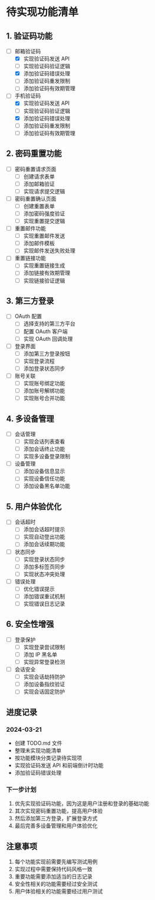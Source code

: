 # 待实现功能清单

## 1. 验证码功能
- [ ] 邮箱验证码
  - [x] 实现验证码发送 API
  - [ ] 实现验证码验证逻辑
  - [x] 添加验证码错误处理
  - [ ] 添加验证码重发限制
  - [ ] 添加验证码有效期管理

- [ ] 手机验证码
  - [x] 实现验证码发送 API
  - [ ] 实现验证码验证逻辑
  - [x] 添加验证码错误处理
  - [ ] 添加验证码重发限制
  - [ ] 添加验证码有效期管理

## 2. 密码重置功能
- [ ] 密码重置请求页面
  - [ ] 创建请求表单
  - [ ] 添加邮箱验证
  - [ ] 实现请求提交逻辑

- [ ] 密码重置确认页面
  - [ ] 创建重置表单
  - [ ] 添加密码强度验证
  - [ ] 实现重置提交逻辑

- [ ] 重置邮件功能
  - [ ] 实现重置邮件发送
  - [ ] 添加邮件模板
  - [ ] 实现邮件发送失败处理

- [ ] 重置链接功能
  - [ ] 实现重置链接生成
  - [ ] 添加链接有效期管理
  - [ ] 实现链接验证逻辑

## 3. 第三方登录
- [ ] OAuth 配置
  - [ ] 选择支持的第三方平台
  - [ ] 配置 OAuth 客户端
  - [ ] 实现 OAuth 回调处理

- [ ] 登录界面
  - [ ] 添加第三方登录按钮
  - [ ] 实现登录流程
  - [ ] 添加登录状态同步

- [ ] 账号关联
  - [ ] 实现账号绑定功能
  - [ ] 添加账号解绑功能
  - [ ] 实现账号合并功能

## 4. 多设备管理
- [ ] 会话管理
  - [ ] 实现会话列表查看
  - [ ] 添加会话终止功能
  - [ ] 实现多设备登录限制

- [ ] 设备管理
  - [ ] 添加设备信息显示
  - [ ] 实现设备信任功能
  - [ ] 添加设备黑名单功能

## 5. 用户体验优化
- [ ] 会话超时
  - [ ] 添加会话超时提示
  - [ ] 实现自动登出功能
  - [ ] 添加会话续期功能

- [ ] 状态同步
  - [ ] 实现登录状态同步
  - [ ] 添加多标签页同步
  - [ ] 实现状态冲突处理

- [ ] 错误处理
  - [ ] 优化错误提示
  - [ ] 添加错误重试机制
  - [ ] 实现错误日志记录

## 6. 安全性增强
- [ ] 登录保护
  - [ ] 实现登录尝试限制
  - [ ] 添加 IP 黑名单
  - [ ] 实现异常登录检测

- [ ] 会话安全
  - [ ] 实现会话劫持防护
  - [ ] 添加设备指纹验证
  - [ ] 实现会话固定防护

## 进度记录

### 2024-03-21
- 创建 TODO.md 文件
- 整理未实现功能清单
- 按功能模块分类记录待实现项
- 实现验证码发送 API 和前端倒计时功能
- 添加验证码错误处理

### 下一步计划
1. 优先实现验证码功能，因为这是用户注册和登录的基础功能
2. 其次实现密码重置功能，提高用户体验
3. 然后添加第三方登录，扩展登录方式
4. 最后完善多设备管理和用户体验优化

## 注意事项
1. 每个功能实现前需要先编写测试用例
2. 实现过程中需要保持代码风格一致
3. 重要功能需要添加适当的日志记录
4. 安全性相关的功能需要经过安全测试
5. 用户体验相关的功能需要经过用户测试 